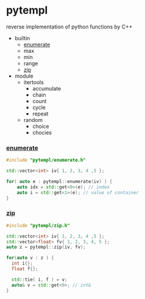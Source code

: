 # pytempl
reverse implementation of python functions by C++

* builtin
  * [enumerate](#enumerate)
  * max
  * min
  * range
  * [zip](#zip)
* module
  * itertools
    * accumulate
    * chain
    * count
    * cycle
    * repeat
  * random
    * choice
    * chocies
 

### [enumerate](https://docs.python.org/3/library/functions.html#enumerate)
```cpp
#include "pytempl/enumerate.h"

std::vector<int> iv{ 1, 2, 3, 4 ,5 };

for( auto e : pytempl::enumerate(iv) ) {
	auto idx = std::get<0>(e); // index
	auto i = std::get<1>(e); // value of container
}
```

### [zip](https://docs.python.org/3/library/functions.html#zip)
```cpp
#include "pytempl/zip.h"

std::vector<int> iv{ 1, 2, 3, 4 ,5 };
std::vector<float> fv{ 1, 2, 3, 4, 5 };
auto z = pytempl::zip(iv, fv);

for(auto v : z ) {
  int i{};
  float f{};

  std::tie( i, f ) = v;
  auto& v = std::get<0>; // int&
}
```



